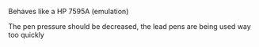 Behaves like a HP 7595A (emulation)

The pen pressure should be decreased, the lead pens are being used way too quickly
